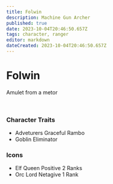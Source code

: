 ```yaml
---
title: Folwin
description: Machine Gun Archer
published: true
date: 2023-10-04T20:46:50.657Z
tags: character, ranger
editor: markdown
dateCreated: 2023-10-04T20:46:50.657Z
---
```


# Folwin
Amulet from a metor

&nbsp;

### Character Traits
- Adveturers Graceful Rambo
- Goblin Eliminator


### Icons
- Elf Queen Positive
  2 Ranks
- Orc Lord Netagive
  1 Rank